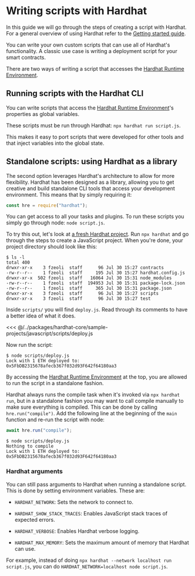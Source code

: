# Writing scripts with Hardhat

In this guide we will go through the steps of creating a script with Hardhat. For a general overview of using Hardhat refer to the [Getting started guide](../getting-started/index.md).

You can write your own custom scripts that can use all of Hardhat's functionality. A classic use case is writing a deployment script for your smart contracts.

There are two ways of writing a script that accesses the [Hardhat Runtime Environment](../advanced/hardhat-runtime-environment.md).

## Running scripts with the Hardhat CLI

You can write scripts that access the [Hardhat Runtime Environment](../advanced/hardhat-runtime-environment.md)'s properties as global variables.

These scripts must be run through Hardhat: `npx hardhat run script.js`.

This makes it easy to port scripts that were developed for other tools and that inject variables into the global state.

## Standalone scripts: using Hardhat as a library

The second option leverages Hardhat's architecture to allow for more flexibility. Hardhat has been designed as a library, allowing you to get creative and build standalone CLI tools that access your development environment. This means that by simply requiring it:

```js
const hre = require("hardhat");
```

You can get access to all your tasks and plugins. To run these scripts you simply go through node: `node script.js`.

To try this out, let's look at [a fresh Hardhat project](../guides/project-setup.md). Run `npx hardhat` and go through the steps to create a JavaScript project. When you're done, your project directory should look like this:

```
$ ls -l
total 400
drwxr-xr-x    3 fzeoli  staff      96 Jul 30 15:27 contracts
-rw-r--r--    1 fzeoli  staff     195 Jul 30 15:27 hardhat.config.js
drwxr-xr-x  502 fzeoli  staff   16064 Jul 30 15:31 node_modules
-rw-r--r--    1 fzeoli  staff  194953 Jul 30 15:31 package-lock.json
-rw-r--r--    1 fzeoli  staff     365 Jul 30 15:31 package.json
drwxr-xr-x    3 fzeoli  staff      96 Jul 30 15:27 scripts
drwxr-xr-x    3 fzeoli  staff      96 Jul 30 15:27 test
```

Inside `scripts/` you will find `deploy.js`. Read through its comments to have a better idea of what it does.

<<< @/../packages/hardhat-core/sample-projects/javascript/scripts/deploy.js

Now run the script:

```
$ node scripts/deploy.js
Lock with 1 ETH deployed to: 0x5FbDB2315678afecb367f032d93F642f64180aa3
```

By accessing the [Hardhat Runtime Environment](../advanced/hardhat-runtime-environment.md) at the top, you are allowed to run the script in a standalone fashion.

Hardhat always runs the compile task when it's invoked via `npx hardhat run`, but in a standalone fashion you may want to call compile manually to make sure everything is compiled. This can be done by calling `hre.run("compile")`. Add the following line at the beginning of the `main` function and re-run the script with node:

```js
await hre.run("compile");
```

```
$ node scripts/deploy.js
Nothing to compile
Lock with 1 ETH deployed to: 0x5FbDB2315678afecb367f032d93F642f64180aa3
```

### Hardhat arguments

You can still pass arguments to Hardhat when running a standalone script. This is done by setting environment variables. These are:

- `HARDHAT_NETWORK`: Sets the network to connect to.

- `HARDHAT_SHOW_STACK_TRACES`: Enables JavaScript stack traces of expected errors.

- `HARDHAT_VERBOSE`: Enables Hardhat verbose logging.

- `HARDHAT_MAX_MEMORY`: Sets the maximum amount of memory that Hardhat can use.

For example, instead of doing `npx hardhat --network localhost run script.js`, you can do `HARDHAT_NETWORK=localhost node script.js`.
